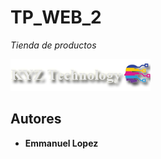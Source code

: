 # TP_WEB_2

_Tienda de productos_

![logo](./img/Logos_Banners/logoKYZ.png)

## Autores

* **Emmanuel Lopez**
